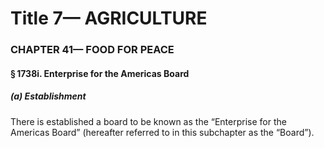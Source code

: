 
# Title 7— AGRICULTURE
### CHAPTER 41— FOOD FOR PEACE
#### § 1738i. Enterprise for the Americas Board
##### (a) Establishment

There is established a board to be known as the “Enterprise for the Americas Board” (hereafter referred to in this subchapter as the “Board”).
